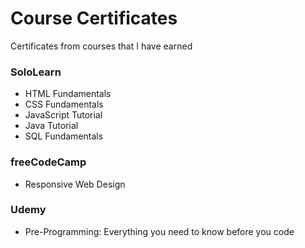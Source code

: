 # Course Certificates
Certificates from courses that I have earned

### SoloLearn
 * HTML Fundamentals
 * CSS Fundamentals
 * JavaScript Tutorial
 * Java Tutorial
 * SQL Fundamentals

### freeCodeCamp
 * Responsive Web Design
 
### Udemy
 * Pre-Programming: Everything you need to know before you code
